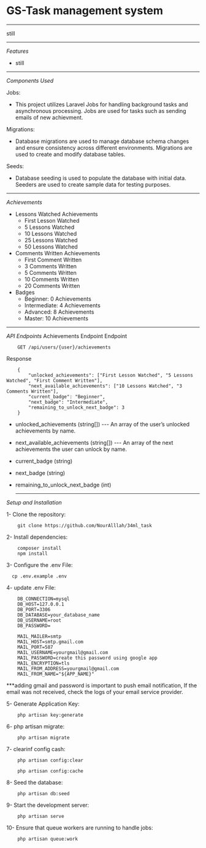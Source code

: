# GS-Task management system 
---------------------
still 
  
---------------------

*Features*
 - still
   
---------------------
*Components Used*

Jobs:
- This project utilizes Laravel Jobs for handling background tasks and asynchronous processing. Jobs are used for tasks such as sending emails of new achievment.

Migrations:
- Database migrations are used to manage database schema changes and ensure consistency across different environments. Migrations are used to create and modify database tables.

Seeds:
- Database seeding is used to populate the database with initial data. Seeders are used to create sample data for testing purposes.

---------------------
 *Achievements*
 
 - Lessons Watched Achievements
    - First Lesson Watched
    - 5 Lessons Watched
    - 10 Lessons Watched
    - 25 Lessons Watched
    - 50 Lessons Watched
 - Comments Written Achievements
    - First Comment Written
    - 3 Comments Written
    - 5 Comments Written
    - 10 Comments Written
    - 20 Comments Written
  - Badges
    - Beginner: 0 Achievements
    - Intermediate: 4 Achievements
    - Advanced: 8 Achievements
    - Master: 10 Achievements

      
---------------------


*API Endpoints*
Achievements Endpoint
Endpoint

        GET /api/users/{user}/achievements

Response

        {
            "unlocked_achievements": ["First Lesson Watched", "5 Lessons Watched", "First Comment Written"],
            "next_available_achievements": ["10 Lessons Watched", "3 Comments Written"],
            "current_badge": "Beginner",
            "next_badge": "Intermediate",
            "remaining_to_unlock_next_badge": 3
        }
        
  - unlocked_achievements (string[]) --- An array of the user’s unlocked achievements by name.
  - next_available_achievements (string[]) --- An array of the next achievements the user can unlock by name.
  - current_badge (string)
  - next_badge (string)
  - remaining_to_unlock_next_badge (int)

     --------------------- 

*Setup and Installation*

1- Clone the repository:

        git clone https://github.com/NourAlllah/34ml_task

2- Install dependencies:

        composer install
        npm install

3- Configure the .env File:
  
      cp .env.example .env

4- update .env File:

        DB_CONNECTION=mysql
        DB_HOST=127.0.0.1
        DB_PORT=3306
        DB_DATABASE=your_database_name
        DB_USERNAME=root
        DB_PASSWORD=

        MAIL_MAILER=smtp
        MAIL_HOST=smtp.gmail.com
        MAIL_PORT=587
        MAIL_USERNAME=yourgmail@gmail.com
        MAIL_PASSWORD=create this password using google app
        MAIL_ENCRYPTION=tls
        MAIL_FROM_ADDRESS=yourgmail@gmail.com
        MAIL_FROM_NAME="${APP_NAME}"

 ***adding gmail and password is important to push email notification, If the email was not received, check the logs of your email service provider.

5- Generate Application Key:

        php artisan key:generate
        
6- php artisan migrate:

        php artisan migrate

7- clearinf config cash:

        php artisan config:clear

        php artisan config:cache 


8- Seed the database:

        php artisan db:seed


9- Start the development server:

        php artisan serve

10- Ensure that queue workers are running to handle jobs:

        php artisan queue:work

      
